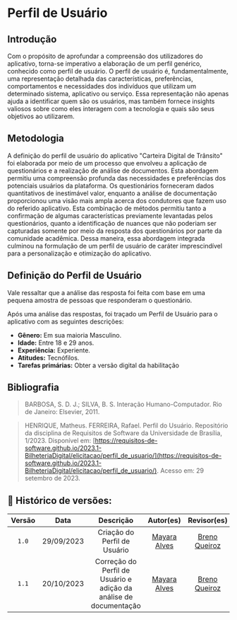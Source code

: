 # Perfil de Usuário

## Introdução 

Com o propósito de aprofundar a compreensão dos utilizadores do aplicativo, torna-se imperativo a elaboração de um perfil genérico, conhecido como perfil de usuário. O perfil de usuário é, fundamentalmente, uma representação detalhada das características, preferências, comportamentos e necessidades dos indivíduos que utilizam um determinado sistema, aplicativo ou serviço. Essa representação não apenas ajuda a identificar quem são os usuários, mas também fornece insights valiosos sobre como eles interagem com a tecnologia e quais são seus objetivos ao utilizarem.

## Metodologia 

A definição do perfil de usuário do aplicativo "Carteira Digital de Trânsito" foi elaborada por meio de um processo que envolveu a aplicação de questionários e a realização de análise de documentos. Esta abordagem permitiu uma compreensão profunda das necessidades e preferências dos potenciais usuários da plataforma. Os questionários forneceram dados quantitativos de inestimável valor, enquanto a análise de documentação proporcionou uma visão mais ampla acerca dos condutores que fazem uso do referido aplicativo. Esta combinação de métodos permitiu tanto a confirmação de algumas características previamente levantadas pelos questionários, quanto a identificação de nuances que não poderiam ser capturadas somente por meio da resposta dos questionários por parte da comunidade acadêmica. Dessa maneira, essa abordagem integrada culminou na formulação de um perfil de usuário de caráter imprescindível para a personalização e otimização do aplicativo.

## Definição do Perfil de Usuário

Vale ressaltar que a análise das resposta foi feita com base em uma pequena amostra de pessoas que responderam o questionário.

Após uma análise das respostas, foi traçado um Perfil de Usuário para o aplicativo com as seguintes descrições:

- **Gênero:** Em sua maioria Masculino.
- **Idade:** Entre 18 e 29 anos.
- **Experiência:** Experiente.
- **Atitudes:** Tecnófilos.
- **Tarefas primárias:** Obter a versão digital da habilitação


## Bibliografia
> BARBOSA, S. D. J.; SILVA, B. S. Interação Humano-Computador. Rio de Janeiro: Elsevier, 2011.

> HENRIQUE, Matheus. FERREIRA, Rafael. Perfil do Usuário. Repositório da disciplina de Requisitos de Software da Universidade de Brasília, 1/2023. Disponível em: [https://requisitos-de-software.github.io/2023.1-BilheteriaDigital/elicitacao/perfil_de_usuario/](https://requisitos-de-software.github.io/2023.1-BilheteriaDigital/elicitacao/perfil_de_usuario/). Acesso em: 29 setembro de 2023.

## 📑 Histórico de versões:

 Versão  |    Data    |                        Descrição                        |                                             Autor(es)                                             |                  Revisor(es)                   
 :-----: | :--------: | :-----------------------------------------------------: | :-----------------------------------------------------------------------------------------------: | :--------------------------------------------: 
  `1.0`  | 29/09/2023 |            Criação do Perfil de Usuário           | [Mayara Alves](https://github.com/Mayara-tech) | [Breno Queiroz](https://github.com/brenob6)
  `1.1`  | 20/10/2023 |            Correção do Perfil de Usuário e adição da análise de documentação           | [Mayara Alves](https://github.com/Mayara-tech) | [Breno Queiroz](https://github.com/brenob6)



